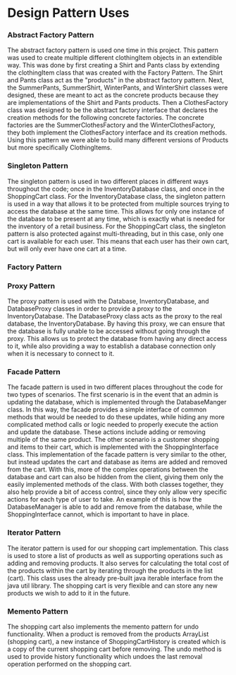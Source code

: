 # Design Pattern Uses
### Abstract Factory Pattern
The abstract factory pattern is used one time in this project. This pattern was used to create multiple different clothingItem objects in an extendible way. This was 
done by first creating a Shirt and Pants class by extending the clothingItem class that was created with the Factory Pattern. The Shirt and Pants class act as the "products" 
in the abstract factory pattern. Next, the SummerPants, SummerShirt, WinterPants, and WinterShirt classes were designed, these are meant to act as the concrete products because they are implementations of the Shirt and Pants products. Then a ClothesFactory class was designed to be the abstract factory interface that declares the creation methods for the following concrete factories. The concrete factories are the SummerClothesFactory and the WinterClothesFactory, they both implement the ClothesFactory interface and its creation methods. Using this pattern we were able to build many different versions of Products but more specifically ClothingItems. 


### Singleton Pattern
The singleton pattern is used in two different places in different ways throughout the code; once in the InventoryDatabase class, and once in the ShoppingCart class. 
For the InventoryDatabase class, the singleton pattern is used in a way that allows it to be protected from multiple sources trying to access the database at the same 
time. This allows for only one instance of the database to be present at any time, which is exactly what is needed for the inventory of a retail business. For the 
ShoppingCart class, the singleton pattern is also protected against multi-threading, but in this case, only one cart is available for each user. This means that each 
user has their own cart, but will only ever have one cart at a time.
### Factory Pattern
### Proxy Pattern
The proxy pattern is used with the Database, InventoryDatabase, and DatabaseProxy classes in order to provide a proxy to the InventoryDatabase. The DatabaseProxy class 
acts as the proxy to the real database, the InventoryDatabase. By having this proxy, we can ensure that the database is fully unable to be accessed without going 
through the proxy. This allows us to protect the database from having any direct access to it, while also providing a way to establish a database connection only when 
it is necessary to connect to it.
### Facade Pattern
The facade pattern is used in two different places throughout the code for two types of scenarios. The first scenario is in the event that an admin is updating the 
database, which is implemented through the DatabaseManger class. In this way, the facade provides a simple interface of common methods that would be needed to do these 
updates, while hiding any more complicated method calls or logic needed to properly execute the action and update the database. These actions include adding or removing 
multiple of the same product. The other scenario is a customer shopping and items to their cart, which is implemented with the ShoppingInterface class. This 
implementation of the facade pattern is very similar to the other, but instead updates the cart and database as items are added and removed from the cart. With this, 
more of the complex operations between the database and cart can also be hidden from the client, giving them only the easily implemented methods of the class. With 
both classes together, they also help provide a bit of access control, since they only allow very specific actions for each type of user to take. An example of this 
is how the DatabaseManager is able to add and remove from the database, while the ShoppingInterface cannot, which is important to have in place. 
### Iterator Pattern
The iterator pattern is used for our shopping cart implementation. This class is used to store 
a list of products as well as supporting operations such as adding and removing products.
It also serves for calculating the total cost of the products within the cart by iterating through
the products in the list (cart). This class uses the already pre-built java iterable interface from
the java util library. The shopping cart is very flexible and can store any new products we wish to
add to it in the future.

### Memento Pattern
The shopping cart also implements the memento pattern for undo functionality. When a product is
removed from the products ArrayList (shopping cart), a new instance of ShoppingCartHistory is created
which is a copy of the current shopping cart before removing. The undo method is used to provide
history functionality which undoes the last removal operation performed on the shopping cart.
